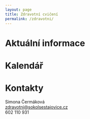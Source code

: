 ```yaml
---
layout: page
title: Zdravotní cvičení
permalink: /zdravotni/
---
```


# Aktuální informace

# Kalendář

# Kontakty

Simona Čermáková  
[zdravotni@sokolsestajovice.cz](mailto:zdravotni@sokolsestajovice.cz)  
602 110 931